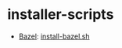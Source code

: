 # installer-scripts

- [Bazel](https://github.com/bazelbuild/bazel): [install-bazel.sh](./scripts/install-bazel.sh)
